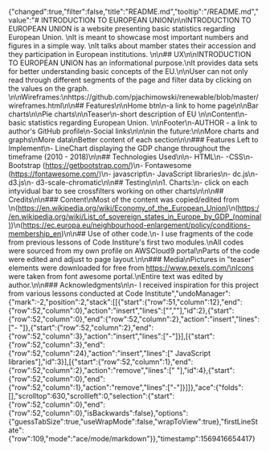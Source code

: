 {"changed":true,"filter":false,"title":"README.md","tooltip":"/README.md","value":"# INTRODUCTION TO EUROPEAN UNION\n\nINTRODUCTION TO EUROPEAN UNION is a website presenting basic statistics regarding European Union. \nIt is meant to showcase most important numbers and figures in a simple way. \nIt talks about mamber states their accession and they participation in European institutions. \n\n## UX\n\nINTRODUCTION TO EUROPEAN UNION has an informational purpose.\nIt provides data sets for better understanding basic concepts of the EU.\n\nUser can not only read through different segments of the page and filter data by clicking on the values on the graph. \n\nWireframes:\nhttps://github.com/pjachimowski/renewable/blob/master/wireframes.html\n\n## Features\n\nHome btn\n-a link to home page\n\nBar charts\n\nPie charts\n\nTeaser\n-short description of EU \n\nContent\n-basic statistics regarding European Union. \n\nFooter\n-AUTHOR - a link to author's GitHub profile\n-Social links\n\n\nin the future:\n\nMore charts and graphs\nMore data\nBetter content of each section\n\n### Features Left to Implement\n- LineChart displaying the GDP change throughout the timeframe (2010 - 2018)\n\n## Technologies Used\n\n- HTML\n- -CSS\n- Bootstrap (https://getbootstrap.com/)\n- Fontawesome (https://fontawesome.com/)\n- javascript\n- JavaScript libraries\n- dc.js\n- d3.js\n- d3-scale-chromatic\n\n## Testing\n\n1. Charts:\n- click on each intyvidual bar to see crossfilters working on other charts\n\n\n## Credits\n\n### Content\nMost of the content was copied/edited from \n(https://en.wikipedia.org/wiki/Economy_of_the_European_Union)\n(https://en.wikipedia.org/wiki/List_of_sovereign_states_in_Europe_by_GDP_(nominal))\n(https://ec.europa.eu/neighbourhood-enlargement/policy/conditions-membership_en)\n\n## Use of other code.\n- I use fragments of the code from previous lessons of Code Institure's first two modules.\nAll codes were sourced from my own profile on AWSCloud9 portal\nParts of the code were edited and adjust to page layout.\n\n### Media\nPictures in \"teaser\" elements were downloaded for free from https://www.pexels.com/\nIcons were taken from font awesome portal.\nEntire text was edited by author.\n\n### Acknowledgments\n\n- I received inspiration for this project from various lessons conducted at Code Institute","undoManager":{"mark":-2,"position":2,"stack":[[{"start":{"row":51,"column":12},"end":{"row":52,"column":0},"action":"insert","lines":["",""],"id":2},{"start":{"row":52,"column":0},"end":{"row":52,"column":2},"action":"insert","lines":["- "]},{"start":{"row":52,"column":2},"end":{"row":52,"column":3},"action":"insert","lines":["-"]}],[{"start":{"row":52,"column":3},"end":{"row":52,"column":24},"action":"insert","lines":[" JavaScript libraries"],"id":3}],[{"start":{"row":52,"column":1},"end":{"row":52,"column":2},"action":"remove","lines":[" "],"id":4},{"start":{"row":52,"column":0},"end":{"row":52,"column":1},"action":"remove","lines":["-"]}]]},"ace":{"folds":[],"scrolltop":630,"scrollleft":0,"selection":{"start":{"row":52,"column":0},"end":{"row":52,"column":0},"isBackwards":false},"options":{"guessTabSize":true,"useWrapMode":false,"wrapToView":true},"firstLineState":{"row":109,"mode":"ace/mode/markdown"}},"timestamp":1569416654417}